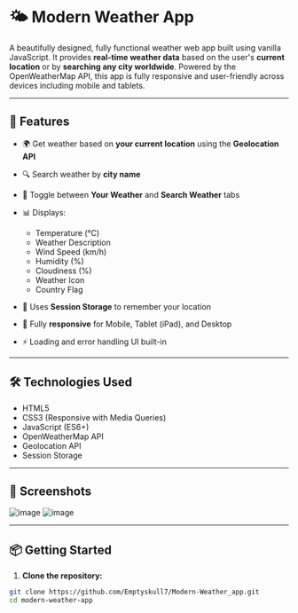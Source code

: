 # 🌤️ Modern Weather App

A beautifully designed, fully functional weather web app built using vanilla JavaScript. It provides **real-time weather data** based on the user's **current location** or by **searching any city worldwide**. Powered by the OpenWeatherMap API, this app is fully responsive and user-friendly across devices including mobile and tablets.

---

## 🚀 Features

- 🌍 Get weather based on **your current location** using the **Geolocation API**
- 🔍 Search weather by **city name**
- 🧭 Toggle between **Your Weather** and **Search Weather** tabs
- 📊 Displays:
  - Temperature (°C)
  - Weather Description
  - Wind Speed (km/h)
  - Humidity (%)
  - Cloudiness (%)
  - Weather Icon
  - Country Flag

- 💾 Uses **Session Storage** to remember your location
- 📱 Fully **responsive** for Mobile, Tablet (iPad), and Desktop
- ⚡ Loading and error handling UI built-in

---

## 🛠️ Technologies Used

- HTML5  
- CSS3 (Responsive with Media Queries)  
- JavaScript (ES6+)  
- OpenWeatherMap API  
- Geolocation API  
- Session Storage

---

## 📸 Screenshots

![image](https://github.com/user-attachments/assets/edd0ef06-16ed-4c86-b88b-6f0d259e8926)
![image](https://github.com/user-attachments/assets/4efd0460-1954-484d-98ff-1d9e3d8b1465)



---

## 📦 Getting Started

1. **Clone the repository:**

```bash
git clone https://github.com/Emptyskull7/Modern-Weather_app.git
cd modern-weather-app
